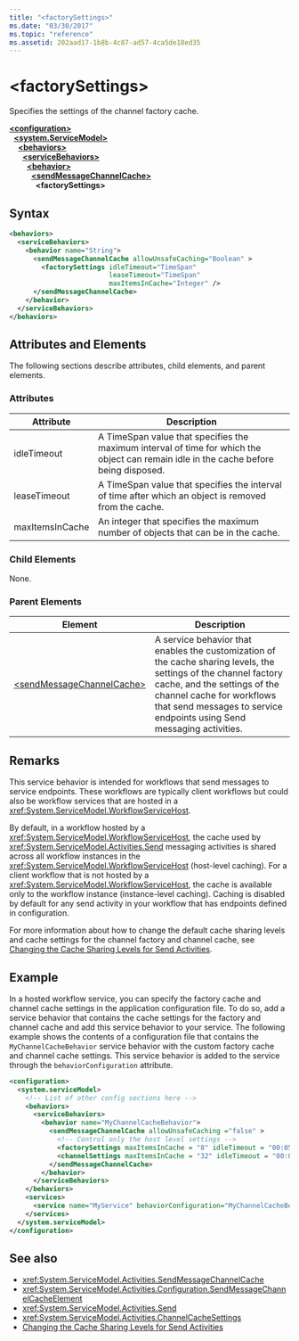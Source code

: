 ```yaml
---
title: "<factorySettings>"
ms.date: "03/30/2017"
ms.topic: "reference"
ms.assetid: 202aad17-1b8b-4c87-ad57-4ca5de18ed35
---
```

# \<factorySettings>
Specifies the settings of the channel factory cache.  
  
[**\<configuration>**](../configuration-element.md)\
&nbsp;&nbsp;[**\<system.ServiceModel>**](system-servicemodel-of-workflow.md)\
&nbsp;&nbsp;&nbsp;&nbsp;[**\<behaviors>**](behaviors-of-workflow.md)\
&nbsp;&nbsp;&nbsp;&nbsp;&nbsp;&nbsp;[**\<serviceBehaviors>**](servicebehaviors-of-workflow.md)\
&nbsp;&nbsp;&nbsp;&nbsp;&nbsp;&nbsp;&nbsp;&nbsp;[**\<behavior>**](behavior-of-servicebehaviors-of-workflow.md)\
&nbsp;&nbsp;&nbsp;&nbsp;&nbsp;&nbsp;&nbsp;&nbsp;&nbsp;&nbsp;[**\<sendMessageChannelCache>**](sendmessagechannelcache.md)\
&nbsp;&nbsp;&nbsp;&nbsp;&nbsp;&nbsp;&nbsp;&nbsp;&nbsp;&nbsp;&nbsp;&nbsp;**\<factorySettings>**  
  
## Syntax  
  
```xml  
<behaviors>
  <serviceBehaviors>
    <behavior name="String">
      <sendMessageChannelCache allowUnsafeCaching="Boolean" >
        <factorySettings idleTimeout="TimeSpan" 
                         leaseTimeout="TimeSpan" 
                         maxItemsInCache="Integer" />
      </sendMessageChannelCache>
    </behavior>
  </serviceBehaviors>
</behaviors>  
```  
  
## Attributes and Elements  
 The following sections describe attributes, child elements, and parent elements.  
  
### Attributes  
  
|Attribute|Description|  
|---------------|-----------------|  
|idleTimeout|A TimeSpan value that specifies the maximum interval of time for which the object can remain idle in the cache before being disposed.|  
|leaseTimeout|A TimeSpan value that specifies  the interval of time after which an object is removed from the cache.|  
|maxItemsInCache|An integer that specifies the maximum number of objects that can be in the cache.|  
  
### Child Elements  
 None.  
  
### Parent Elements  
  
|Element|Description|  
|-------------|-----------------|  
|[\<sendMessageChannelCache>](sendmessagechannelcache.md)|A service behavior that enables the customization of the cache sharing levels, the settings of the channel factory cache, and the settings of the channel cache for workflows that send messages to service endpoints using Send messaging activities.|  
  
## Remarks  
 This service behavior is intended for workflows that send messages to service endpoints. These workflows are typically client workflows but could also be workflow services that are hosted in a <xref:System.ServiceModel.WorkflowServiceHost>.  
  
 By default, in a workflow hosted by a <xref:System.ServiceModel.WorkflowServiceHost>, the cache used by <xref:System.ServiceModel.Activities.Send> messaging activities is shared across all workflow instances in the <xref:System.ServiceModel.WorkflowServiceHost> (host-level caching). For a client workflow that is not hosted by a <xref:System.ServiceModel.WorkflowServiceHost>, the cache is available only to the workflow instance (instance-level caching). Caching is disabled by default for any send activity in your workflow that has endpoints defined in configuration.  
  
 For more information about how to change the default cache sharing levels and cache settings for the channel factory and channel cache, see [Changing the Cache Sharing Levels for Send Activities](../../../wcf/feature-details/changing-the-cache-sharing-levels-for-send-activities.md).  
  
## Example  
 In a hosted workflow service, you can specify the factory cache and channel cache settings in the application configuration file. To do so, add a service behavior that contains the cache settings for the factory and channel cache and add this service behavior to your service. The following example shows the contents of a configuration file that contains the `MyChannelCacheBehavior` service behavior with the custom factory cache and channel cache settings. This service behavior is added to the service through the `behaviorConfiguration` attribute.  
  
```xml  
<configuration>    
  <system.serviceModel>  
    <!-- List of other config sections here -->   
    <behaviors>  
      <serviceBehaviors>  
        <behavior name="MyChannelCacheBehavior">  
          <sendMessageChannelCache allowUnsafeCaching ="false" >  
            <!-- Control only the host level settings -->   
            <factorySettings maxItemsInCache = "8" idleTimeout = "00:05:00" leaseTimeout="10:00:00" />  
            <channelSettings maxItemsInCache = "32" idleTimeout = "00:05:00" leaseTimeout="00:06:00" />  
          </sendMessageChannelCache>  
        </behavior>  
      </serviceBehaviors>  
    </behaviors>  
    <services>  
      <service name="MyService" behaviorConfiguration="MyChannelCacheBehavior" />  
    </services>  
  </system.serviceModel>  
</configuration>  
```  
  
## See also

- <xref:System.ServiceModel.Activities.SendMessageChannelCache>
- <xref:System.ServiceModel.Activities.Configuration.SendMessageChannelCacheElement>
- <xref:System.ServiceModel.Activities.Send>
- <xref:System.ServiceModel.Activities.ChannelCacheSettings>
- [Changing the Cache Sharing Levels for Send Activities](../../../wcf/feature-details/changing-the-cache-sharing-levels-for-send-activities.md)
